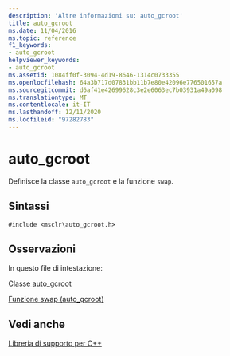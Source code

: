 ```yaml
---
description: 'Altre informazioni su: auto_gcroot'
title: auto_gcroot
ms.date: 11/04/2016
ms.topic: reference
f1_keywords:
- auto_gcroot
helpviewer_keywords:
- auto_gcroot
ms.assetid: 1084ff0f-3094-4d19-8646-1314c0733355
ms.openlocfilehash: 64a3b717d07831bb11b7e80e42096e776501657a
ms.sourcegitcommit: d6af41e42699628c3e2e6063ec7b03931a49a098
ms.translationtype: MT
ms.contentlocale: it-IT
ms.lasthandoff: 12/11/2020
ms.locfileid: "97282783"
---
```

# <a name="auto_gcroot"></a>auto_gcroot

Definisce la classe `auto_gcroot` e la funzione `swap`.

## <a name="syntax"></a>Sintassi

```
#include <msclr\auto_gcroot.h>
```

## <a name="remarks"></a>Osservazioni

In questo file di intestazione:

[Classe auto_gcroot](../dotnet/auto-gcroot-class.md)

[Funzione swap (auto_gcroot)](../dotnet/swap-function-auto-gcroot.md)

## <a name="see-also"></a>Vedi anche

[Libreria di supporto per C++](../dotnet/cpp-support-library.md)
